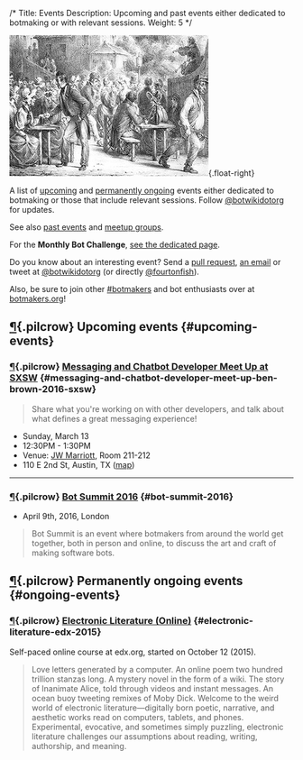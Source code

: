 /*
Title: Events
Description: Upcoming and past events either dedicated to botmaking or with relevant sessions.
Weight: 5
*/

![A botmaker gathering](/content/images/illustrations/people-evening.jpg){.float-right}

A list of [upcoming](#upcoming-events) and [permanently ongoing](#ongoing-events) events either dedicated to botmaking or those that include relevant sessions. Follow [@botwikidotorg](https://twitter.com/botwikidotorg) for updates.


See also [past events](/events/archived) and [meetup groups](/events/meetups).


For the **Monthly Bot Challenge**, [see the dedicated page](/monthly-bot-challenge). 

Do you know about an interesting event? Send a [pull request](https://github.com/botwiki/botwiki.org), [an email](mailto:stefan@fourtonfish.com) or tweet at [@botwikidotorg](https://twitter.com/botwikidotorg) (or directly [@fourtonfish](https://twitter.com/fourtonfish)).

Also, be sure to join other [#botmakers](https://twitter.com/search?q=%23botmakers) and bot enthusiasts over at [botmakers.org](https://botmakers.org/)!


## [¶](#upcoming-events){.pilcrow} Upcoming events {#upcoming-events}


### [¶](#messaging-and-chatbot-developer-meet-up-ben-brown-2016-sxsw){.pilcrow} [Messaging and Chatbot Developer Meet Up at SXSW](http://schedule.sxsw.com/2016/events/event_PP46960) {#messaging-and-chatbot-developer-meet-up-ben-brown-2016-sxsw}

> Share what you're working on with other developers, and talk about what defines a great messaging experience!

- Sunday, March 13
- 12:30PM - 1:30PM
- Venue: [JW Marriott](http://schedule.sxsw.com/?lsort=venue_all_days&venue=JW+Marriott), Room 211-212
- 110 E 2nd St, Austin, TX ([map](https://www.google.com/maps/dir/Current+Location/110+E+2nd+St+Austin+tx))

<hr/>

### [¶](#bot-summit-2016){.pilcrow} [Bot Summit 2016](http://tinysubversions.com/botsummit/2016/) {#bot-summit-2016}

- April 9th, 2016, London

> Bot Summit is an event where botmakers from around the world get together, both in person and online, to discuss the art and craft of making software bots.


## [¶](#ongoing-events){.pilcrow} Permanently ongoing events {#ongoing-events}


### [¶](#electronic-literature-edx-2015){.pilcrow} [Electronic Literature (Online)](https://www.edx.org/course/electronic-literature-davidsonx-d004x) {#electronic-literature-edx-2015}

Self-paced online course at edx.org, started on October 12 (2015).


> Love letters generated by a computer. An online poem two hundred trillion stanzas long. A mystery novel in the form of a wiki. The story of Inanimate Alice, told through videos and instant messages. An ocean buoy tweeting remixes of Moby Dick. Welcome to the weird world of electronic literature—digitally born poetic, narrative, and aesthetic works read on computers, tablets, and phones. Experimental, evocative, and sometimes simply puzzling, electronic literature challenges our assumptions about reading, writing, authorship, and meaning.
